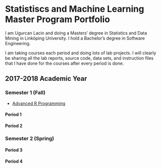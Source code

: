 # Statistiscs and Machine Learning Master Program Portfolio

I am Ugurcan Lacin and doing a Masters’ degree in Statistics and Data Mining in Linköping University. I hold a Bachelor’s degree in Software Engineering. 

I am taking courses each period and doing lots of lab projects. I will clearly be sharing all the lab reports, source code, data sets, and instruction files that I have done for the courses after every period is done.

## 2017-2018 Academic Year

### Semester 1 (Fall)

- [Advanced R Programming](/Semester%201/Advanced%20R%20Programming/)


#### Period 1

#### Period 2

### Semester 2 (Spring)

#### Period 3

#### Period 4
